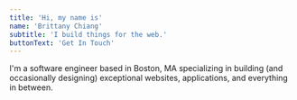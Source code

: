 ```yaml
---
title: 'Hi, my name is'
name: 'Brittany Chiang'
subtitle: 'I build things for the web.'
buttonText: 'Get In Touch'
---
```


I'm a software engineer based in Boston, MA specializing in building (and occasionally designing) exceptional websites, applications, and everything in between.
